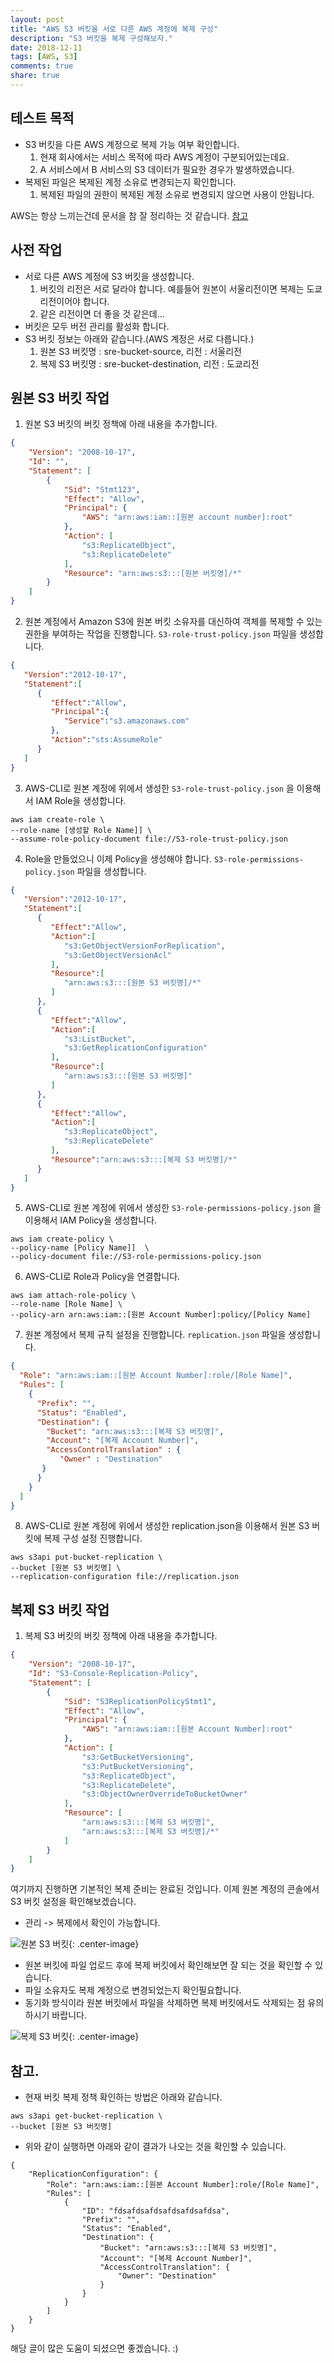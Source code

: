 ```yaml
---
layout: post
title: "AWS S3 버킷을 서로 다른 AWS 계정에 복제 구성"
description: "S3 버킷을 복제 구성해보자."
date: 2018-12-11
tags: [AWS, S3]
comments: true
share: true
---
```


## 테스트 목적

* S3 버킷을 다른 AWS 계정으로 복제 가능 여부 확인합니다.
  1. 현재 회사에서는 서비스 목적에 따라 AWS 계정이 구분되어있는데요. 
  2. A 서비스에서 B 서비스의 S3 데이터가 필요한 경우가 발생하였습니다.  
* 복제된 파일은 복제된 계정 소유로 변경되는지 확인합니다.
  1. 복제된 파일의 권한이 복제된 계정 소유로 변경되지 않으면 사용이 안됩니다.

AWS는 항상 느끼는건데 문서을 참 잘 정리하는 것 같습니다. [참고](https://docs.aws.amazon.com/ko_kr/AmazonS3/latest/dev/crr-walkthrough-2.html)

## 사전 작업

* 서로 다른 AWS 계정에 S3 버킷을 생성합니다.
  1. 버킷의 리전은 서로 달라야 합니다. 예를들어 원본이 서울리전이면 복제는 도쿄리전이어야 합니다.
  2. 같은 리전이면 더 좋을 것 같은데...
* 버킷은 모두 버전 관리를 활성화 합니다.
* S3 버킷 정보는 아래와 같습니다.(AWS 계정은 서로 다릅니다.)
  1. 원본 S3 버킷명 : sre-bucket-source, 리전 : 서울리전
  2. 복제 S3 버킷명 : sre-bucket-destination, 리전 : 도쿄리전

## 원본 S3 버킷 작업

  1. 원본 S3 버킷의 버킷 정책에 아래 내용을 추가합니다.
```json
{
    "Version": "2008-10-17",
    "Id": "",
    "Statement": [
        {
            "Sid": "Stmt123",
            "Effect": "Allow",
            "Principal": {
                "AWS": "arn:aws:iam::[원본 account number]:root"
            },
            "Action": [
                "s3:ReplicateObject",
                "s3:ReplicateDelete"
            ],
            "Resource": "arn:aws:s3:::[원본 버킷명]/*"
        }
    ]
}
```

  2. 원본 계정에서 Amazon S3에 원본 버킷 소유자를 대신하여 객체를 복제할 수 있는 권한을 부여하는 작업을 진행합니다. `S3-role-trust-policy.json` 파일을 생성합니다.
```json
{
   "Version":"2012-10-17",
   "Statement":[
      {
         "Effect":"Allow",
         "Principal":{
            "Service":"s3.amazonaws.com"
         },
         "Action":"sts:AssumeRole"
      }
   ]
}
```

  3. AWS-CLI로 원본 계정에 위에서 생성한 `S3-role-trust-policy.json` 을 이용해서 IAM Role을 생성합니다. 
```shell
aws iam create-role \
--role-name [생성할 Role Name]] \
--assume-role-policy-document file://S3-role-trust-policy.json
```

  4. Role을 만들었으니 이제 Policy을 생성해야 합니다. `S3-role-permissions-policy.json` 파일을 생성합니다.
```json
{
   "Version":"2012-10-17",
   "Statement":[
      {
         "Effect":"Allow",
         "Action":[
            "s3:GetObjectVersionForReplication",
            "s3:GetObjectVersionAcl"
         ],
         "Resource":[
            "arn:aws:s3:::[원본 S3 버킷명]/*"
         ]
      },
      {
         "Effect":"Allow",
         "Action":[
            "s3:ListBucket",
            "s3:GetReplicationConfiguration"
         ],
         "Resource":[
            "arn:aws:s3:::[원본 S3 버킷명]"
         ]
      },
      {
         "Effect":"Allow",
         "Action":[
            "s3:ReplicateObject",
            "s3:ReplicateDelete"
         ],
         "Resource":"arn:aws:s3:::[복제 S3 버킷명]/*"
      }
   ]
}
```
  5. AWS-CLI로 원본 계정에 위에서 생성한 `S3-role-permissions-policy.json` 을 이용해서 IAM Policy을 생성합니다. 
```shell
aws iam create-policy \
--policy-name [Policy Name]]  \
--policy-document file://S3-role-permissions-policy.json
```

  6. AWS-CLI로 Role과 Policy을 연결합니다.
```shell
aws iam attach-role-policy \
--role-name [Role Name] \
--policy-arn arn:aws:iam::[원본 Account Number]:policy/[Policy Name]
```

7. 원본 계정에서 복제 규칙 설정을 진행합니다. `replication.json` 파일을 생성합니다.
```json
{
  "Role": "arn:aws:iam::[원본 Account Number]:role/[Role Name]",
  "Rules": [
    {
      "Prefix": "",
      "Status": "Enabled",
      "Destination": {
        "Bucket": "arn:aws:s3:::[복제 S3 버킷명]",
        "Account": "[복제 Account Number]",
        "AccessControlTranslation" : {
           "Owner" : "Destination"
       }
      }
    }
  ]
}
```

   8. AWS-CLI로 원본 계정에 위에서 생성한 replication.json을 이용해서 원본 S3 버킷에 복제 구성 설정 진행합니다.
```shell
aws s3api put-bucket-replication \
--bucket [원본 S3 버킷명] \
--replication-configuration file://replication.json
```

## 복제 S3 버킷 작업

  1. 복제 S3 버킷의 버킷 정책에 아래 내용을 추가합니다.
```json
{
    "Version": "2008-10-17",
    "Id": "S3-Console-Replication-Policy",
    "Statement": [
        {
            "Sid": "S3ReplicationPolicyStmt1",
            "Effect": "Allow",
            "Principal": {
                "AWS": "arn:aws:iam::[원본 Account Number]:root"
            },
            "Action": [
                "s3:GetBucketVersioning",
                "s3:PutBucketVersioning",
                "s3:ReplicateObject",
                "s3:ReplicateDelete",
                "s3:ObjectOwnerOverrideToBucketOwner"
            ],
            "Resource": [
                "arn:aws:s3:::[복제 S3 버킷명]",
                "arn:aws:s3:::[복제 S3 버킷명]/*"
            ]
        }
    ]
}
```

여기까지 진행하면 기본적인 복제 준비는 완료된 것입니다. 이제 원본 계정의 콘솔에서 S3 버킷 설정을 확인해보겠습니다.
* 관리 -> 복제에서 확인이 가능합니다.

![원본 S3 버킷](/images/2019-12-11-s3crrrole/image2018-11-13_21-11-29.png){: .center-image}

* 원본 버킷에 파일 업로드 후에 복제 버킷에서 확인해보면 잘 되는 것을 확인할 수 있습니다.
* 파일 소유자도 복제 계정으로 변경되었는지 확인필요합니다.
* 동기화 방식이라 원본 버킷에서 파일을 삭제하면 복제 버킷에서도 삭제되는 점 유의하시기 바랍니다.

![복제 S3 버킷](/images/2019-12-11-s3crrrole/image2018-11-13_19-56-14.png){: .center-image}

## 참고.

* 현재 버킷 복제 정책 확인하는 방법은 아래와 같습니다.
```shell
aws s3api get-bucket-replication \      
--bucket [원본 S3 버킷명]
```

* 위와 같이 실행하면 아래와 같이 결과가 나오는 것을 확인할 수 있습니다.
```shell
{
    "ReplicationConfiguration": {
        "Role": "arn:aws:iam::[원본 Account Number]:role/[Role Name]",
        "Rules": [
            {
                "ID": "fdsafdsafdsafdsafdsafdsa",
                "Prefix": "",
                "Status": "Enabled",
                "Destination": {
                    "Bucket": "arn:aws:s3:::[복제 S3 버킷명]",
                    "Account": "[복제 Account Number]",
                    "AccessControlTranslation": {
                        "Owner": "Destination"
                    }
                }
            }
        ]
    }
}
```
해당 글이 많은 도움이 되셨으면 좋겠습니다. :)

